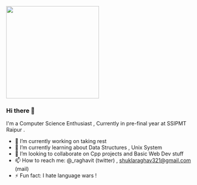 <img src="http://31.media.tumblr.com/17fea920ff36ef4f5b877d5216a7aad9/tumblr_mo9xje8zZ41qcbiufo1_1280.gif" height="250" width="250">


### Hi there 👋

I'm a Computer Science Enthusiast , Currently in pre-final year  at SSIPMT Raipur .

- 🔭 I’m currently working on taking rest
- 🌱 I’m currently learning about Data Structures , Unix System 
- 👯 I’m looking to collaborate on Cpp projects and Basic Web Dev stuff
- 📫 How to reach me: @_raghavit (twitter) , shuklaraghav321@gmail.com (mail)
- ⚡ Fun fact: I hate language wars ! 

<!--
**Raghav-byte/Raghav-byte** is a ✨ _special_ ✨ repository because its `README.md` (this file) appears on your GitHub profile.

Here are some ideas to get you started:

- 🔭 I’m currently working on taking rest
- 🌱 I’m currently learning about Data Structures , Unix System 
- 👯 I’m looking to collaborate on Cpp projects or Basic Web Dev stuff
- 🤔 I’m looking for help with ...
- 💬 Ask me about ...
- 📫 How to reach me: @_raghavit (twitter) , shuklaraghav321@gmail.com (mail)
- 😄 Pronouns: ...
- ⚡ Fun fact: I hate language wars ! 
-->
